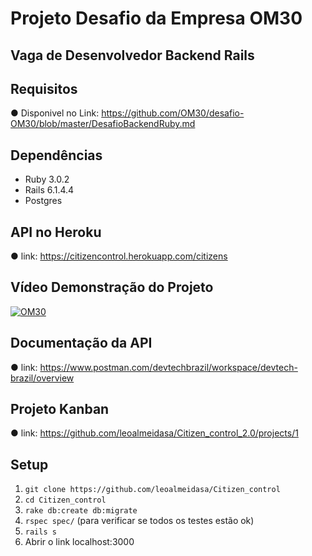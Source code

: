 # Projeto Desafio da Empresa OM30

## Vaga de Desenvolvedor Backend Rails

## Requisitos

● Disponivel no Link: https://github.com/OM30/desafio-OM30/blob/master/DesafioBackendRuby.md

## Dependências

- Ruby 3.0.2
- Rails 6.1.4.4
- Postgres

## API no Heroku
● link: https://citizencontrol.herokuapp.com/citizens

## Vídeo Demonstração do Projeto
[![OM30](https://cdn.loom.com/sessions/thumbnails/625efbb626844198b578c08479e622c8-with-play.gif)](https://www.loom.com/share/625efbb626844198b578c08479e622c8?sharedAppSource=personal_library "OM30")


## Documentação da API

● link: https://www.postman.com/devtechbrazil/workspace/devtech-brazil/overview

## Projeto Kanban
● link: https://github.com/leoalmeidasa/Citizen_control_2.0/projects/1


## Setup

1. `git clone https://github.com/leoalmeidasa/Citizen_control`
2. `cd Citizen_control`
3. `rake db:create db:migrate`
4. `rspec spec/` (para verificar se todos os testes estão ok)
5. `rails s`
6. Abrir o link localhost:3000
